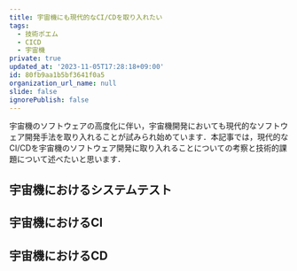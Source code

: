 ```yaml
---
title: 宇宙機にも現代的なCI/CDを取り入れたい
tags:
  - 技術ポエム
  - CICD
  - 宇宙機
private: true
updated_at: '2023-11-05T17:28:18+09:00'
id: 80fb9aa1b5bf3641f0a5
organization_url_name: null
slide: false
ignorePublish: false
---
```

宇宙機のソフトウェアの高度化に伴い，宇宙機開発においても現代的なソフトウェア開発手法を取り入れることが試みられ始めています．本記事では，現代的なCI/CDを宇宙機のソフトウェア開発に取り入れることについての考察と技術的課題について述べたいと思います．

## 宇宙機におけるシステムテスト

## 宇宙機におけるCI

## 宇宙機におけるCD



